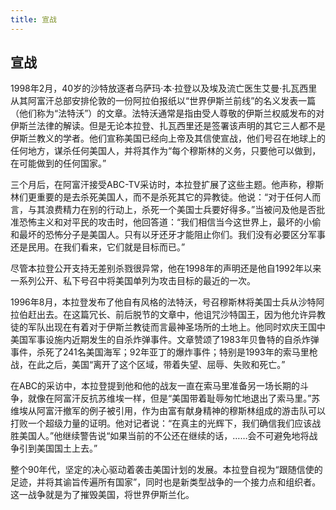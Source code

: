 ```yaml
---
title: 宣战
---
```


## 宣战

1998年2月，40岁的沙特放逐者乌萨玛·本·拉登以及埃及流亡医生艾曼·扎瓦西里从其阿富汗总部安排伦敦的一份阿拉伯报纸以“世界伊斯兰前线”的名义发表一篇（他们称为“法特沃”）的文章。法特沃通常是指由受人尊敬的伊斯兰权威发布的对伊斯兰法律的解读。但是无论本拉登、扎瓦西里还是签署该声明的其它三人都不是伊斯兰教义的学者。他们宣称美国已经向上帝及其信使宣战，他们号召在地球上的任何地方，谋杀任何美国人，并将其作为“每个穆斯林的义务，只要他可以做到，在可能做到的任何国家。”

三个月后，在阿富汗接受ABC-TV采访时，本拉登扩展了这些主题。他声称，穆斯林们更重要的是去杀死美国人，而不是杀死其它的异教徒。他说：“对于任何人而言，与其浪费精力在别的行动上，杀死一个美国士兵要好得多。”当被问及他是否批准恐怖主义和对平民的攻击时，他回答道：“我们相信当今这世界上，最坏的小偷和最坏的恐怖分子是美国人。只有以牙还牙才能阻止你们。我们没有必要区分军事还是民用。在我们看来，它们就是目标而已。”

尽管本拉登公开支持无差别杀戮很异常，他在1998年的声明还是他自1992年以来一系列公开、私下号召中将美国单列为攻击目标的最近的一次。

1996年8月，本拉登发布了他自有风格的法特沃，号召穆斯林将美国士兵从沙特阿拉伯赶出去。在这篇冗长、前后脱节的文章中，他诅咒沙特国王，因为他允许异教徒的军队出现在有着对于伊斯兰教徒而言最神圣场所的土地上。他同时欢庆王国中美国军事设施内近期发生的自杀炸弹事件。文章赞颂了1983年贝鲁特的自杀炸弹事件，杀死了241名美国海军；92年亚丁的爆炸事件；特别是1993年的索马里枪战，在此之后，美国“离开了这个区域，带着失望、屈辱、失败和死亡。”

在ABC的采访中，本拉登提到他和他的战友一直在索马里准备另一场长期的斗争，就像在阿富汗反抗苏维埃一样，但是“美国带着耻辱匆忙地退出了索马里。”苏维埃从阿富汗撤军的例子被引用，作为由富有献身精神的穆斯林组成的游击队可以打败一个超级力量的证明。他对记者说：“在真主的光辉下，我们确信我们应该战胜美国人。”他继续警告说“如果当前的不公还在继续的话，……会不可避免地将战争引到美国国土上去。”

整个90年代，坚定的决心驱动着袭击美国计划的发展。本拉登自视为“跟随信使的足迹，并将其谕旨传遍所有国家”，同时也是新类型战争的一个接力点和组织者。这一战争就是为了摧毁美国，将世界伊斯兰化。